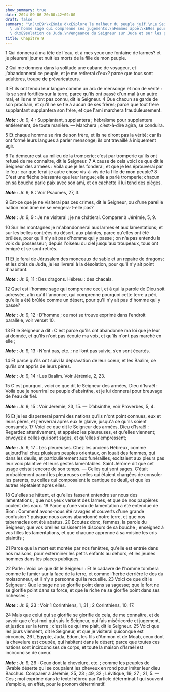 ```yaml
---
show_summary: true
date: 2024-09-06 20:00:42+02:00
draft: false
summary: "\nJ\xE9r\xE9mie d\xE9plore le malheur du peuple juif.\nLe Seigneur cherche\
  \ un homme sage qui comprenne ses jugements.\nFemmes appel\xE9es pour pleurer la\
  \ d\xE9solation de Juda.\nVengeance du Seigneur sur Juda et sur les peuples voisins.\n"
title: Chapitre 9
---
```





1 Qui donnera à ma tête de l'eau, et à mes yeux une fontaine de larmes? et je pleurerai jour et nuit les morts de la fille de mon peuple.


2 Qui me donnera dans la solitude une cabane de voyageur, et j'abandonnerai ce peuple, et je me retirerai d'eux? parce que tous sont adultères, troupe de prévaricateurs.


3 Et ils ont tendu leur langue comme un arc de mensonge et non de vérité : ils se sont fortifiés sur la terre, parce qu'ils ont passé d'un mal à un autre mal, et ils ne m'ont pas connu, dit le Seigneur. 4 Que chacun se garde de son prochain, et qu'il ne se fie à aucun de ses frères; parce que tout frère supplantant supplantera son frère, et que l'ami marchera frauduleusement.

***Note*** :  Jr. 9, 4 : Supplantant, supplantera ; hébraïsme pour supplantera entièrement, de toute manière. ― Marchera ; c’est-à-dire agira, se conduira.

5 Et chaque homme se rira de son frère, et ils ne diront pas la vérité; car ils ont formé leurs langues à parler mensonge; ils ont travaillé à iniquement agir.


6 Ta demeure est au milieu de la tromperie; c'est par tromperie qu'ils ont refusé de me connaître, dit le Seigneur. 7 A cause de cela voici ce que dit le Seigneur des armées : Voilà que je les fonderai, et que je les éprouverai par le feu : car que ferai-je autre chose vis-à-vis de la fille de mon peuple? 8 C'est une flèche blessante que leur langue; elle a parlé tromperie; chacun en sa bouche parle paix avec son ami, et en cachette il lui tend des pièges.

***Note*** :  Jr. 9, 8 : Voir Psaumes, 27, 3.


9 Est-ce que je ne visiterai pas ces crimes, dit le Seigneur, ou d'une pareille nation mon âme ne se vengera-t-elle pas?

***Note*** :  Jr. 9, 9 : Je ne visiterai ; je ne châtierai. Comparer à Jérémie, 5, 9.


10 Sur les montagnes je m'abandonnerai aux larmes et aux lamentations; et sur les belles contrées du désert, aux plaintes, parce qu'elles ont été brûlées, pour qu'il n'y ait pas d'homme qui y passe ; on n'a pas entendu la voix du possesseur; depuis l'oiseau du ciel jusqu'aux troupeaux, tous ont émigré et se sont retirés.


11 Et je ferai de Jérusalem des monceaux de sable et un repaire de dragons; et les cités de Juda, je les livrerai à la désolation, pour qu'il n'y ait point d'habitant.

***Note*** :  Jr. 9, 11 : Des dragons. Hébreu : des chacals.


12 Quel est l'homme sage qui comprenne ceci, et à qui la parole de Dieu soit adressée, afin qu'il l'annonce, qui comprenne pourquoi cette terre a péri, qu'elle a été brûlée comme un désert, pour qu'il n'y ait pas d'homme qui y passe?

***Note*** :  Jr. 9, 12 : D’homme ; ce mot se trouve exprimé dans l’endroit parallèle, voir verset 10.

13 Et le Seigneur a dit : C'est parce qu'ils ont abandonné ma loi que je leur ai donnée, et qu'ils n'ont pas écoute ma voix, et qu'ils n'ont pas marché en elle ;

***Note*** :  Jr. 9, 13 : N’ont pas, etc. ; ne l’ont pas suivie, s’en sont écartés.


14 Et parce qu'ils ont suivi la dépravation de leur coeur, et les Baalim; ce qu'ils ont appris de leurs pères.

***Note*** :  Jr. 9, 14 : Les Baalim. Voir Jérémie, 2, 23.

15 C'est pourquoi, voici ce que dit le Seigneur des armées, Dieu d'Israël : Voilà que je nourrirai ce peuple d'absinthe, et je lui donnerai pour breuvage de l'eau de fiel.

***Note*** :  Jr. 9, 15 : Voir Jérémie, 23, 15. ― D’absinthe, voir Proverbes, 5, 4.


16 Et je les disperserai parmi des nations qu'ils n'ont point connues, eux et leurs pères, et j'enverrai après eux le glaive, jusqu'à ce qu'ils soient consumés. 17 Voici ce que dit le Seigneur des armées, Dieu d'Israël : Regardez attentivement, et appelez les pleureuses, et qu'elles viennent; envoyez à celles qui sont sages, et qu'elles s'empressent;

***Note*** :  Jr. 9, 17 : Les pleureuses. Chez les anciens Hébreux, comme aujourd’hui chez plusieurs peuples orientaux, on louait des femmes, qui dans les deuils, et particulièrement aux funérailles, excitaient aux pleurs pas leur voix plaintive et leurs gestes lamentables. Saint Jérôme dit que cet usage existait encore de son temps. ― Celles qui sont sages. C’était probablement parmi les pleureuses celles qui étaient chargées de consoler les parents, ou celles qui composaient le cantique de deuil, et que les autres répétaient après elles.


18 Qu'elles se hâtent, et qu'elles fassent entendre sur nous des lamentations ; que nos yeux versent des larmes, et que de nos paupières coulent des eaux. 19 Parce qu'une voix de lamentation a été entendue de Sion : Comment avons-nous été ravagés et couverts d'une grande confusion ? puisque nous avons abandonné notre terre, et que nos tabernacles ont été abattus. 20 Ecoutez donc, femmes, la parole du Seigneur; que vos oreilles saisissent le discours de sa bouche ; enseignez à vos filles les lamentations, et que chacune apprenne à sa voisine les cris plaintifs ;


21 Parce que la mort est montée par nos fenêtres, qu'elle est entrée dans nos maisons, pour exterminer les petits enfants au dehors, et les jeunes hommes dans les places publiques.


22 Parle : Voici ce que dit le Seigneur : Et le cadavre de l'homme tombera comme le fumier sur la face de la terre, et comme l'herbe derrière le dos du moissonneur, et il n'y a personne qui la recueille. 23 Voici ce que dit le Seigneur : Que le sage ne se glorifie point dans sa sagesse; que le fort ne se glorifie point dans sa force, et que le riche ne se glorifie point dans ses richesses ;

***Note*** :  Jr. 9, 23 : Voir 1 Corinthiens, 1, 31 ; 2 Corinthiens, 10, 17.


24 Mais que celui qui se glorifie se glorifie de cela, de me connaître, et de savoir que c'est moi qui suis le Seigneur, qui fais miséricorde et jugement, et justice sur la terre ; c'est là ce qui me plaît, dit le Seigneur. 25 Voici que les jours viennent, dit le Seigneur, et que je visiterai quiconque est circoncis, 26 L'Egypte, Juda, Edom, les fils d'Ammon et de Moab, ceux dont la chevelure est coupée, qui habitent dans le désert; parce que toutes ces nations sont incirconcises de corps, et toute la maison d'Israël est incirconcise de coeur.

***Note*** :  Jr. 9, 26 : Ceux dont la chevelure, etc. ; comme les peuples de l’Arabie déserte qui se coupaient les cheveux en rond pour imiter leur dieu Bacchus. Comparer à Jérémie, 25, 23 ; 49, 32 ; Lévitique, 19, 27 ; 21, 5. ― Ces ; mot exprimé dans le texte hébreu par l’article déterminatif qui souvent s’emploie, en effet, pour le pronom déterminatif.

